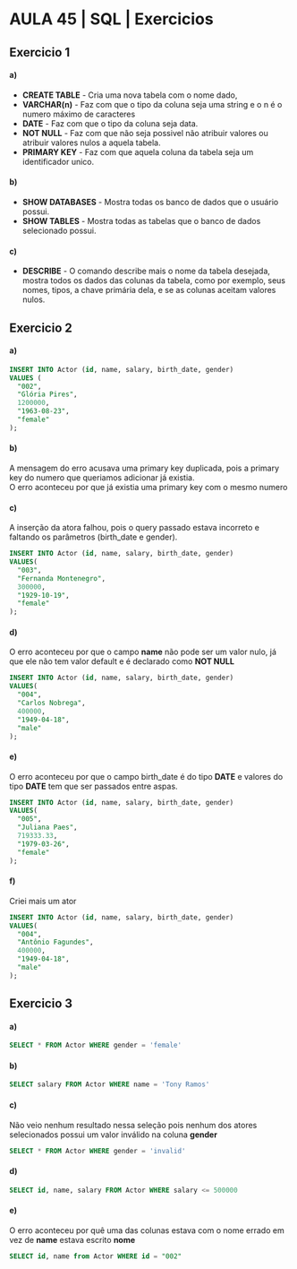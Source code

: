 # AULA 45 | SQL | Exercicios
## Exercicio 1

#### a) 
- **CREATE TABLE** - Cria uma nova tabela com o nome dado, 
- **VARCHAR(n)** - Faz com que o tipo da coluna seja uma string e o n é o numero máximo de caracteres
- **DATE** - Faz com que o tipo da coluna seja data.
- **NOT NULL** - Faz com que não seja possivel não atribuir valores ou atribuir valores nulos a aquela tabela.
- **PRIMARY KEY** - Faz com que aquela coluna da tabela seja um identificador unico.

#### b) 
- **SHOW DATABASES** - Mostra todas os banco de dados que o usuário possui.
- **SHOW TABLES** - Mostra todas as tabelas que o banco de dados selecionado possui.

#### c)
- **DESCRIBE** - O comando describe mais o nome da tabela desejada, mostra todos os dados das colunas da tabela, como por exemplo, seus nomes, tipos, a chave primária dela, e se as colunas aceitam valores nulos.

## Exercicio 2

#### a)
~~~~sql 
INSERT INTO Actor (id, name, salary, birth_date, gender)  
VALUES (  
  "002",
  "Glória Pires",
  1200000,
  "1963-08-23",
  "female"
);
~~~~


#### b) 
A mensagem do erro acusava uma primary key duplicada, pois a primary key do numero que queriamos adicionar já existia. </br>  O erro aconteceu por que já existia uma primary key com o mesmo numero

#### c)
A inserção da atora falhou, pois o query passado estava incorreto e faltando os parâmetros (birth_date e gender).

~~~~sql 
INSERT INTO Actor (id, name, salary, birth_date, gender)
VALUES(
  "003", 
  "Fernanda Montenegro",
  300000,
  "1929-10-19", 
  "female"
);
~~~~

#### d)
O erro aconteceu por que o campo **name** não pode ser um valor nulo, já que ele não tem valor default e é declarado como **NOT NULL**

~~~~sql 
INSERT INTO Actor (id, name, salary, birth_date, gender)
VALUES(
  "004",
  "Carlos Nobrega",
  400000,
  "1949-04-18", 
  "male"
);
~~~~

#### e)
O erro aconteceu por que o campo birth_date é do tipo **DATE** e valores do tipo **DATE** tem que ser passados entre aspas.

~~~~sql
INSERT INTO Actor (id, name, salary, birth_date, gender)
VALUES(
  "005", 
  "Juliana Paes",
  719333.33,
  "1979-03-26", 
  "female"
);
~~~~

#### f)
Criei mais um ator

~~~~sql
INSERT INTO Actor (id, name, salary, birth_date, gender)
VALUES(
  "004", 
  "Antônio Fagundes",
  400000,
  "1949-04-18", 
  "male"
);
~~~~

## Exercicio 3

#### a) 
~~~~sql
SELECT * FROM Actor WHERE gender = 'female'
~~~~

#### b) 
~~~~sql
SELECT salary FROM Actor WHERE name = 'Tony Ramos'
~~~~

#### c) 
Não veio nenhum resultado nessa seleção pois nenhum dos atores selecionados possui um valor inválido na coluna **gender**

~~~~sql
SELECT * FROM Actor WHERE gender = 'invalid'
~~~~

#### d) 
~~~~sql
SELECT id, name, salary FROM Actor WHERE salary <= 500000
~~~~

#### e) 
O erro aconteceu por quê uma das colunas estava com o nome errado em vez de **name** estava escrito **nome**

~~~~sql
SELECT id, name from Actor WHERE id = "002"
~~~~